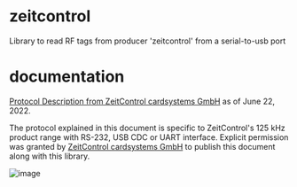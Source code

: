 # zeitcontrol
Library to read RF tags from producer 'zeitcontrol' from a serial-to-usb port

# documentation 

[Protocol Description from ZeitControl cardsystems GmbH](doc/27_06_2022_TagTracer_Industrie_Multi_ProtocolDescription.pdf) as of June 22, 2022.

The protocol explained in this document is specific to ZeitControl's 125 kHz product range with RS-232, USB CDC or UART interface.
Explicit permission was granted by [ZeitControl cardsystems GmbH](https://www.zeitcontrol.de) to publish this document along with this library.

![image](https://user-images.githubusercontent.com/5933444/176301744-1ad38e20-7931-421c-97a2-4174d7b9078d.png)
